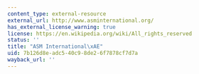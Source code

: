 ```yaml
---
content_type: external-resource
external_url: http://www.asminternational.org/
has_external_license_warning: true
license: https://en.wikipedia.org/wiki/All_rights_reserved
status: ''
title: "ASM International\xAE"
uid: 7b126d8e-adc5-40c9-8de2-6f7878cf7d7a
wayback_url: ''
---
```

